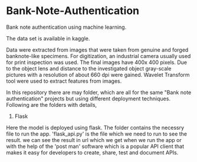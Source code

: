 # Bank-Note-Authentication
Bank note authentication using machine learning.

The data set is available in kaggle.

Data were extracted from images that were taken from genuine and forged banknote-like specimens. For digitization, an industrial camera usually used for print inspection was used. The final images have 400x 400 pixels. Due to the object lens and distance to the investigated object gray-scale pictures with a resolution of about 660 dpi were gained. Wavelet Transform tool were used to extract features from images.

In this repository there are may folder, which are all for the same "Bank note authentication" projects but using different deployment techniques. Following are the folders with details,

 1. Flask
 
 Here the model is deployed using flask.
 The folder contains the necessry file to run the app. 'flask_api.py' is the file which we need to run to see the result. we can see the result in url which we get when we run the app or with the help of the 'post man' software which is a popular API client that makes it easy for developers to create, share, test and document APIs.
